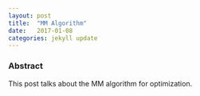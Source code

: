 ```yaml
---
layout: post
title:  "MM Algorithm"
date:   2017-01-08
categories: jekyll update
---
```


### Abstract

This post talks about the MM algorithm for optimization.
